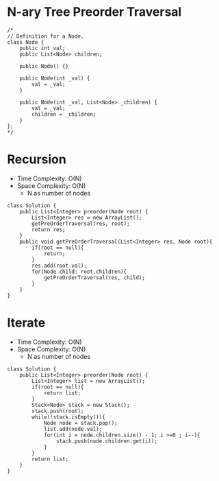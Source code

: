# N-ary Tree Preorder Traversal
```
/*
// Definition for a Node.
class Node {
    public int val;
    public List<Node> children;

    public Node() {}

    public Node(int _val) {
        val = _val;
    }

    public Node(int _val, List<Node> _children) {
        val = _val;
        children = _children;
    }
};
*/
```
# Recursion 
* Time Complexity: O(N)
* Space Complexity: O(N)
	* N as number of nodes
```
class Solution {
    public List<Integer> preorder(Node root) {
        List<Integer> res = new ArrayList();   
        getPreOrderTraversal(res, root);
        return res;
    }
    public void getPreOrderTraversal(List<Integer> res, Node root){
        if(root == null){
            return;
        }
        res.add(root.val);
        for(Node child: root.children){
            getPreOrderTraversal(res, child);
        }
    }
}
```

# Iterate
* Time Complexity: O(N)
* Space Complexity: O(N)
	* N as number of nodes
```
class Solution {
    public List<Integer> preorder(Node root) {
        List<Integer> list = new ArrayList();
        if(root == null){
            return list;
        }
        Stack<Node> stack = new Stack();
        stack.push(root);
        while(!stack.isEmpty()){
            Node node = stack.pop();
            list.add(node.val);
            for(int i = node.children.size() - 1; i >=0 ; i--){
                stack.push(node.children.get(i));
            }
        }
        return list;
    }
}
```
